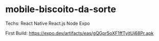 # mobile-biscoito-da-sorte

Techs:
React Native
React.js
Node
Expo

First Build: https://expo.dev/artifacts/eas/gQGpr5oXF1ffTyitUj68Pr.apk
